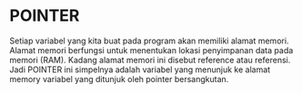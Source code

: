 # POINTER

Setiap variabel yang kita buat pada program akan memiliki alamat memori.
Alamat memori berfungsi untuk menentukan lokasi penyimpanan data pada memori (RAM).
Kadang alamat memori ini disebut reference atau referensi.
Jadi POINTER ini simpelnya adalah variabel yang menunjuk ke alamat memory variabel yang ditunjuk oleh pointer bersangkutan.